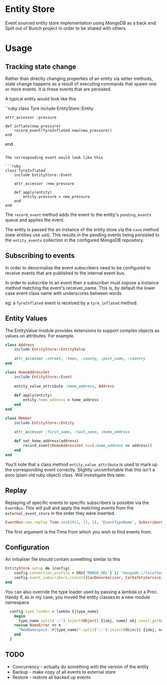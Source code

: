 # Entity Store

Event sourced entity store implementation using MongoDB as a back end. Split out of Bunch project in order to be shared with others.

# Usage

## Tracking state change

Rather than directly changing properties of an entity via setter methods, state change happens as a result of executing commands that spawn one or more events. It is these events that are persisted.

A typical entity would look like this

``ruby
class Tyre
	include EntityStore::Entity

	attr_accessor :pressure

	def inflate(new_pressure)
		record_event(TyreInflated.new(new_pressure))
	end
end
```

The corresponding event would look like this

```ruby
class TyreInflated
	include EntityStore::Event

	attr_accessor :new_pressure

	def apply(entity)
		entity.pressure = new_pressure
	end
end
```

The `record_event` method adds the event to the entity's `pending_events` queue and applies the event. 

The entity is passed the an instance of the entity store via the `save` method (new entities use `add`). This results in the pending events being persisted to the `entity_events` collection in the configured MongoDB repository.

## Subscribing to events

In order to denormalise the event subscribers need to be configured to receive events that are published to the internal event bus. 

In order to subscribe to an event then a subscriber must expose a instance method matching the event's receiver_name. This is, by default the lower case event class name with underscores between words

eg: a `TyreInflated` event is received by a `tyre_inflated` method.

## Entity Values

The EntityValue module provides extensions to support complex objects as values on attributes. For example.

```ruby
class Address
	include EntityStore::EntityValue
	
	attr_accessor :street, :town, :county, :post_code, :country
end

class HomeAddressSet
	include EntityStore::Event
	
	entity_value_attribute :home_address, Address
	
	def	apply(entity)
		entity.home_address = home_address
	end
end

class Member
	include EntityStore::Entity
	
	attr_accessor :first_name, :last_name, :home_address

	def set_home_address(address)
		record_event(HomeAddressSet.new(:home_address => address))
	end
end
```

You'll note that a class method `entity_value_attribute` is used to mark up the corresponding event correctly. Slightly uncomfortable that this isn't a poro (plain old ruby object) class. Will investigate this later.

## Replay

Replaying of specific events to specific subscribers is possible via the `EventBus`. This will pull and apply the matching events from the `external_event_store` in the order they were inserted.

```ruby
EventBus.new.replay Time.new(2011, 11, 1), 'EventTypeName', SubscriberClass
```

The first argument is the Time from which you wish to find events from.


## Configuration

An initialiser file should contain something similar to this

```ruby
EntityStore.setup do |config|
	config.connection_profile = ENV['MONGO_URL'] || "mongodb://localhost/my_cars_#{Rails.env}"
	config.event_subscribers.concat([CarDenormaliser, CarSafetyService])
end
```

You can also override the type loader used by passing a lambda or a Proc. Handy if, as in my case, you moved the entity classes to a new module namespace.

``` ruby
  config.type_loader = lambda {|type_name|
    begin 
      type_name.split('::').inject(Object) {|obj, name| obj.const_get(name) }
    rescue NameError => e
      "NewNamespace::#{type_name}".split('::').inject(Object) {|obj, name| obj.const_get(name) }
    end
  }
```
	
## TODO

+ Concurrency - actually do something with the version of the entity
+ Backup - make copy of all events to external store
+ Restore - restore all backed up events
		